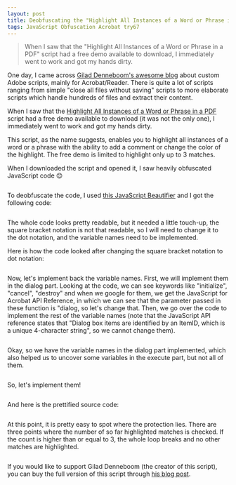 ```yaml
---
layout: post
title: Deobfuscating the "Highlight All Instances of a Word or Phrase in a PDF" script
tags: JavaScript Obfuscation Acrobat try67 
---
```


> When I saw that the "Highlight All Instances of a Word or Phrase in a PDF" script had a free demo available to download, I immediately went to work and got my hands dirty.

One day, I came across [Gilad Denneboom's awesome blog](https://try67.blogspot.com) about custom Adobe scripts, mainly for Acrobat/Reader. There is quite a lot of scripts ranging from simple "close all files without saving" scripts to more elaborate scripts which handle hundreds of files and extract their content.

When I saw that the [Highlight All Instances of a Word or Phrase in a PDF](https://try67.blogspot.com/2008/11/acrobat-highlight-all-instances-of.html) script had a free demo available to download (it was not the only one), I immediately went to work and got my hands dirty.

This script, as the name suggests, enables you to highlight all instances of a word or a phrase with the ability to add a comment or change the color of the highlight. The free demo is limited to highlight only up to 3 matches.

When I downloaded the script and opened it, I saw heavily obfuscated JavaScript code 😊
<pre data-src="AutoHighlighter-0-DEMO.js"></pre>

To deobfuscate the code, I used [this JavaScript Beautifier](https://beautifier.io/) and I got the following code:
<pre class="line-numbers match-braces" data-src="AutoHighlighter-1-Deobfuscated.js"></pre>

The whole code looks pretty readable, but it needed a little touch-up, the square bracket notation is not that readable, so I will need to change it to the dot notation, and the variable names need to be implemented.

Here is how the code looked after changing the square bracket notation to dot notation:
<pre class="line-numbers match-braces" data-src="AutoHighlighter-2-Dot_notation.js"></pre>

Now, let's implement back the variable names. First, we will implement them in the dialog part. Looking at the code, we can see keywords like "initialize", "cancel", "destroy" and when we google for them, we get the JavaScript for Acrobat API Reference, in which we can see that the parameter passed in these function is "dialog, so let's change that. Then, we go over the code to implement the rest of the variable names (note that the JavaScript API reference states that "Dialog box items are identified by an ItemID, which is a unique 4-character string", so we cannot change them).
<pre class="line-numbers match-braces" data-src="AutoHighlighter-3-Variable_names_dialog.js"></pre>

Okay, so we have the variable names in the dialog part implemented, which also helped us to uncover some variables in the execute part, but not all of them.
<pre class="line-numbers match-braces" data-src="AutoHighlighter-4-Variable_names_execute.js"></pre>

So, let's implement them!
<pre class="line-numbers match-braces" data-src="AutoHighlighter-5-Variable_names_execute_implemented.js"></pre>

And here is the prettified source code:
<pre class="line-numbers match-braces" data-src="AutoHighlighter-6-Prettified.js"></pre>

At this point, it is pretty easy to spot where the protection lies. There are three points where the number of so far highlighted matches is checked. If the count is higher than or equal to 3, the whole loop breaks and no other matches are highlighted.
<pre class="line-numbers match-braces" data-line="16-18, 35-37, 44-46" data-src="AutoHighlighter-7-Protection.js"></pre>

If you would like to support Gilad Denneboom (the creator of this script), you can buy the full version of this script through [his blog post](https://try67.blogspot.com/2008/11/acrobat-highlight-all-instances-of.html).
